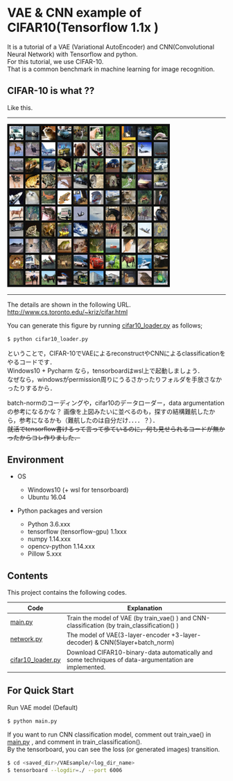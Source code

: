 # VAE & CNN example of CIFAR10(Tensorflow 1.1x )
It is a tutorial of a VAE (Variational AutoEncoder) and CNN(Convolutional Neural Network) with Tensorflow and python.  
For this tutorial, we use CIFAR-10.  
That is a common benchmark in machine learning for image recognition.

## CIFAR-10 is what ??

Like this.

---

![表紙](example.png)

---
The details are shown in the following URL.  
http://www.cs.toronto.edu/~kriz/cifar.html  


You can generate this figure by running [cifar10_loader.py](./cifar10_loader.py)  as follows;
```bash
$ python cifar10_loader.py
```

ということで，CIFAR-10でVAEによるreconstructやCNNによるclassificationをやるコードです．  
Windows10 + Pycharm なら，tensorboardはwsl上で起動しましょう．  
なぜなら，windowsがpermission周りにうるさかったりフォルダを手放さなかったりするから．

batch-normのコーディングや，cifar10のデータローダー，data argumentationの参考になるかな？
画像を上図みたいに並べるのも，探すの結構難航したから，参考になるかも（難航したのは自分だけ．．．．？）．  
~~就活でtensorflow書けるって言って歩ているのに，何も見せられるコードが無かったからコレ作りました．~~

## Environment
* OS
  * Windows10 (+ wsl for tensorboard)
  * Ubuntu 16.04
  
* Python packages and version
  * Python 3.6.xxx
  * tensorflow (tensorflow-gpu) 1.1xxx
  * numpy 1.14.xxx
  * opencv-python 1.14.xxx
  * Pillow 5.xxx

## Contents
This project contains the following codes.

| Code| Explanation |
| ------ | ------ |
| [main.py](./main.py)   | Train the model of VAE (by train_vae() ) and CNN-classification (by train_classification() )|
| [network.py](./network.py)  | The model of VAE(3-layer-encoder +3-layer-decoder) & CNN(5layer+batch_norm) |
| [cifar10_loader.py](./cifar10_loader.py)  | Download CIFAR10-binary-data automatically and some techniques of data-argumentation are implemented. |

## For Quick Start
Run VAE model (Default)
```bash
$ python main.py
```
If you want to run CNN classification model, comment out train_vae() in [main.py](./main.py) , and comment in train_classification().  
By the tensorboard, you can see the loss (or generated images) transition.  
```bash
$ cd <saved_dir>/VAEsample/<log_dir_name>
$ tensorboard --logdir=./ --port 6006
```
